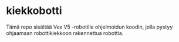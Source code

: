 # kiekkobotti

Tämä repo sisältää Vex V5 -robotille ohjelmoidun koodin, jolla pystyy ohjaamaan robottikiekkoon rakennettua robottia.
